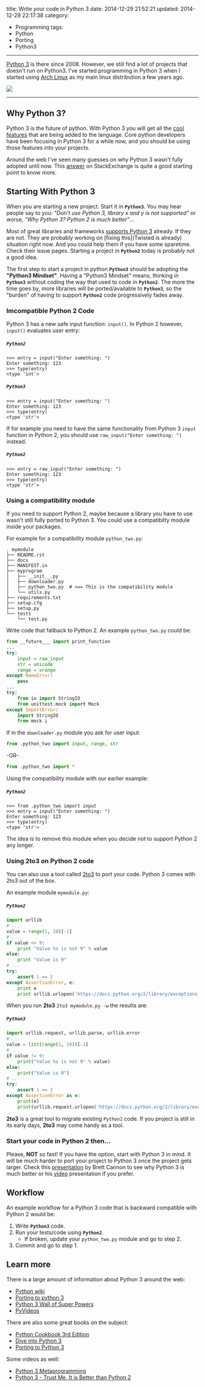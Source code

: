 title: Write your code in Python 3
date: 2014-12-29 21:52:21
updated: 2014-12-29 22:17:38
category:
- Programming
tags:
- Python
- Porting
- Python3
---

[Python 3](https://www.python.org/download/releases/3.0/) is there since 2008. However, we still find a lot of projects that doesn't run on Python3. I've started programming in Python 3 when I started using [Arch Linux](https://www.archlinux.org/) as my main linux distribution a few years ago.


![](python3.svg)

----------


## Why Python 3?

Python 3 is the future of python. With Python 3 you will get all the [cool features](http://asmeurer.github.io/python3-presentation/slides.html#1) that are being added to the language. Core python developers have been focusing in Python 3 for a while now, and you should be using those features into your projects.

Around the web I've seen many guesses on why Python 3 wasn't fully adopted until now. This [answer](http://programmers.stackexchange.com/a/63935) on StackExchange is quite a good starting point to know more.


## Starting With Python 3

When you are starting a new project. Start it in **`Python3`**. You may hear people say to you: *"Don't use Python 3, library x and y is not supported"* or worse, *"Why Python 3? Python 2 is much better"*...

Most of great libraries and frameworks [supports Python 3](https://python3wos.appspot.com/) already. If they are not. They are probably working on [fixing this](Twisted is already) situation right now. And you could help them if you have some sparetime. Check their issue pages. Starting a project in **`Python2`** today is probably not a good idea.

The first step to start a project in python **`Python3`** should be adopting the **"Python3 Mindset"**. Having a "Python3 Mindset" means, thinking in **`Python3`** without coding the way that used to code in **`Python2`**. The more the time goes by, more libraries will be ported/available to **`Python3`**, so the "burden" of having to support **`Python2`** code progressively fades away.


### Imcompatible Python 2 Code

Python 3 has a new safe input function: `input()`. In Python 2 however, `input()` evaluates user entry:

##### `Python2`

    >>> entry = input("Enter something: ")
    Enter something: 123
    >>> type(entry)
    <type 'int'>

##### `Python3`

    >>> entry = input("Enter something: ")
    Enter something: 123
    >>> type(entry)
    <type 'str'>

If for example you need to have the same functionality from Python 3 `input` function in Python 2, you should use `raw_input("Enter something: ")` instead.

##### `Python2`

    >>> entry = raw_input("Enter something: ")
    Enter something: 123
    >>> type(entry)
    <type 'str'>

### Using a compatibility module

If you need to support Python 2, maybe because a library you have to use wasn't still fully ported to Python 3. You could use a compatibilty module inside your packages.

For example for a compatibility module `python_two.py`:


    . mymodule
    ├── README.rst
    ├── docs
    ├── MANIFEST.in
    ├── myprogram
    │   ├── __init__.py
    │   ├── downloader.py
    │   ├── python_two.py  # <== This is the compatibility module
    │   └── utils.py
    ├── requirements.txt
    ├── setup.cfg
    ├── setup.py
    └── tests
        └── test.py

Write code that fallback to Python 2. An example `python_two.py` could be:

~~~python
from __future___ import print_function
...
try:
    input = raw_input
    str = unicode
    range = xrange
except NameError:
    pass
...
try:
    from io import StringIO
    from unittest.mock import Mock
except ImportError:
    import StringIO
    from mock i
~~~

If in the `downloader.py` module you ask for user input:

~~~python
from .python_two import input, range, str
~~~

-OR-

~~~python
from .python_two import *
~~~


Using the compatibility module with our earlier example:

##### `Python2`

    >>> from .python_two import input
    >>> entry = input("Enter something: ")
    Enter something: 123
    >>> type(entry)
    <type 'str'>

The idea is to remove this module when you decide not to support Python 2 any longer.


### Using 2to3 on Python 2 code

You can also use a tool called [2to3](http://www.diveintopython3.net/porting-code-to-python-3-with-2to3.html) to port your code. Python 3 comes with 2to3 out of the box.

An example module `mymodule.py`:

##### `Python2`

~~~python
import urllib
# ...
value = range(1, 10)[-1]
# ...
if value <> 9:
    print "Value %s is not 9" % value
else:
    print "Value is 9"
# ...
try:
    assert 1 == 2
except AssertionError, e:
    print e
    print urllib.urlopen('https://docs.python.org/2/library/exceptions.html').read()
~~~


When you run **2to3** `2to3 mymodule.py -w` the results are:

##### `Python3`

~~~python
import urllib.request, urllib.parse, urllib.error
# ...
value = list(range(1, 10))[-1]
# ...
if value != 9:
    print("Value %s is not 9" % value)
else:
    print("Value is 9")
# ...
try:
    assert 1 == 2
except AssertionError as e:
    print(e)
    print(urllib.request.urlopen('https://docs.python.org/2/library/exceptions.html').read())
~~~

**2to3** is a great tool to migrate existing `Python2` code. If you project is still in its early days, **2to3** may come handy as a tool.

### Start your code in Python 2 then...

Please, **NOT** so fast! If you have the option, start with Python 3 in mind. It will be much harder to port your project to Python 3 once the project gets larger. Check this [presentation](https://speakerdeck.com/pyconslides/python-3-dot-3-trust-me-its-better-than-python-2-dot-7-by-dr-brett-cannon) by Brett Cannon to see why Python 3 is much better or his [video](https://www.youtube.com/watch?v=f_6vDi7ywuA) presentation if you prefer.


## Workflow

An example workflow for a Python 3 code that is backward compatible with Python 2 would be:

1. Write **`Python3`** code.
2. Run your tests/code using **`Python2`**.
   + If broken, update your `python_two.py` module and go to step 2.
3. Commit and go to step 1.


## Learn more

There is a large amount of information about Python 3 around the web:

+ [Python wiki](https://wiki.python.org/moin/Python2orPython3)
+ [Porting to python 3]()
+ [Python 3 Wall of Super Powers](https://python3wos.appspot.com/)
+ [PyVideos](http://pyvideo.org)

There are also some great books on the subject:

+ [Python Cookbook 3rd Edition](http://chimera.labs.oreilly.com/books/1230000000393)
+ [Dive into Python 3](http://www.diveintopython3.net/)
+ [Porting to Python 3](http://python3porting.com)

Some videos as well:

+ [Python 3 Metaprogramming](https://www.youtube.com/watch?v=sPiWg5jSoZI)
+ [Python 3 - Trust Me, It is Better than Python 2](https://www.youtube.com/watch?v=sPiWg5jSoZI)
